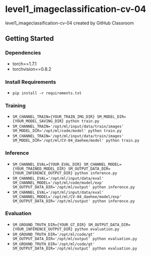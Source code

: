 # level1_imageclassification-cv-04
level1_imageclassification-cv-04 created by GitHub Classroom

## Getting Started    
### Dependencies
- torch==1.7.1
- torchvision==0.8.2                                                              

### Install Requirements
- `pip install -r requirements.txt`

### Training
- `SM_CHANNEL_TRAIN={YOUR_TRAIN_IMG_DIR} SM_MODEL_DIR={YOUR_MODEL_SAVING_DIR} python train.py`
- `SM_CHANNEL_TRAIN='/opt/ml/input/data/train/images' SM_MODEL_DIR='/opt/ml/code/model' python train.py`
- `SM_CHANNEL_TRAIN='/opt/ml/input/data/train/images' SM_MODEL_DIR='/opt/ml/CV-04_daehee/model' python train.py`

### Inference
- `SM_CHANNEL_EVAL={YOUR_EVAL_DIR} SM_CHANNEL_MODEL={YOUR_TRAINED_MODEL_DIR} SM_OUTPUT_DATA_DIR={YOUR_INFERENCE_OUTPUT_DIR} python inference.py`
- `SM_CHANNEL_EVAL='/opt/ml/input/data/eval' SM_CHANNEL_MODEL='/opt/ml/code/model/exp' SM_OUTPUT_DATA_DIR='/opt/ml/output' python inference.py`
- `SM_CHANNEL_EVAL='/opt/ml/input/data/eval' SM_CHANNEL_MODEL='/opt/ml/CV-04_daehee/model/exp' SM_OUTPUT_DATA_DIR='/opt/ml/output' python inference.py`

### Evaluation
- `SM_GROUND_TRUTH_DIR={YOUR_GT_DIR} SM_OUTPUT_DATA_DIR={YOUR_INFERENCE_OUTPUT_DIR} python evaluation.py`
- `SM_GROUND_TRUTH_DIR='/opt/ml/code/gt' SM_OUTPUT_DATA_DIR='/opt/ml/output' python evaluation.py`
- `SM_GROUND_TRUTH_DIR='/opt/ml/code/gt' SM_OUTPUT_DATA_DIR='/opt/ml/output' python evaluation.py`